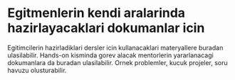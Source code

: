 # Egitmenlerin kendi aralarinda hazirlayacaklari dokumanlar icin
Egitimcilerin hazirladiklari dersler icin kullanacaklari materyallere buradan ulasilabilir.
Hands-on kisminda gorev alacak mentorlerin yararlanacagi dokumanlara da buradan ulasilabilir.
Ornek problemler, kucuk projeler, soru havuzu olusturabilir.
